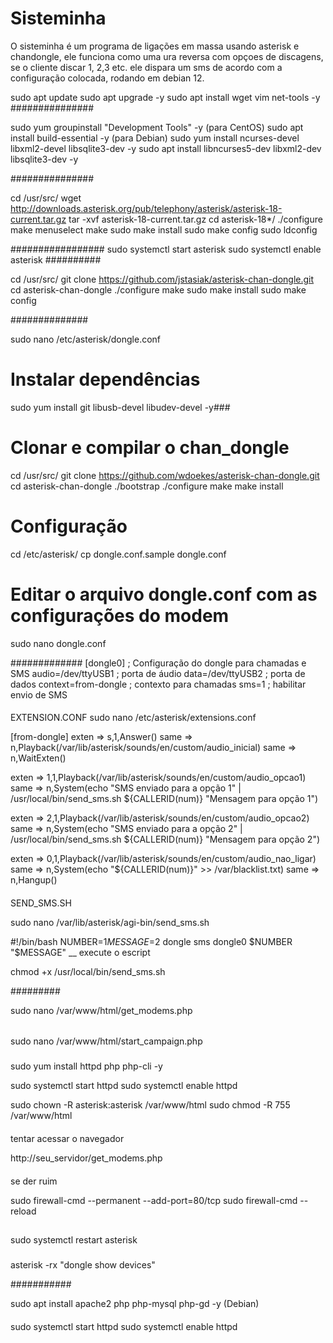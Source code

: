 # Sisteminha
O sisteminha é um programa de ligações em massa  usando asterisk e chandongle, ele funciona como uma ura reversa com opçoes de discagens,  se o cliente  discar 1, 2,3 etc. ele dispara um sms de acordo com a configuração colocada, rodando em debian 12.


sudo apt update
sudo apt upgrade -y
sudo apt install wget vim net-tools -y
###############

sudo yum groupinstall "Development Tools" -y (para CentOS)
sudo apt install build-essential -y (para Debian)
sudo yum install ncurses-devel libxml2-devel libsqlite3-dev -y
sudo apt install libncurses5-dev libxml2-dev libsqlite3-dev -y


###############

cd /usr/src/
wget http://downloads.asterisk.org/pub/telephony/asterisk/asterisk-18-current.tar.gz
tar -xvf asterisk-18-current.tar.gz
cd asterisk-18*/
./configure
make menuselect
make
sudo make install
sudo make config
sudo ldconfig

#################
sudo systemctl start asterisk
sudo systemctl enable asterisk
##########

cd /usr/src/
git clone https://github.com/jstasiak/asterisk-chan-dongle.git
cd asterisk-chan-dongle
./configure
make
sudo make install
sudo make config


##############


sudo nano /etc/asterisk/dongle.conf



# Instalar dependências
sudo yum install git libusb-devel libudev-devel -y###

# Clonar e compilar o chan_dongle
cd /usr/src/
git clone https://github.com/wdoekes/asterisk-chan-dongle.git
cd asterisk-chan-dongle
./bootstrap
./configure
make
make install

# Configuração
cd /etc/asterisk/
cp dongle.conf.sample dongle.conf

# Editar o arquivo dongle.conf com as configurações do modem
sudo nano dongle.conf



#############
[dongle0]
; Configuração do dongle para chamadas e SMS
audio=/dev/ttyUSB1   ; porta de áudio
data=/dev/ttyUSB2    ; porta de dados
context=from-dongle  ; contexto para chamadas
sms=1                ; habilitar envio de SMS
####

EXTENSION.CONF
sudo nano /etc/asterisk/extensions.conf


[from-dongle]
exten => s,1,Answer()
same => n,Playback(/var/lib/asterisk/sounds/en/custom/audio_inicial)
same => n,WaitExten()

exten => 1,1,Playback(/var/lib/asterisk/sounds/en/custom/audio_opcao1)
same => n,System(echo "SMS enviado para a opção 1" | /usr/local/bin/send_sms.sh ${CALLERID(num)} "Mensagem para opção 1")

exten => 2,1,Playback(/var/lib/asterisk/sounds/en/custom/audio_opcao2)
same => n,System(echo "SMS enviado para a opção 2" | /usr/local/bin/send_sms.sh ${CALLERID(num)} "Mensagem para opção 2")

exten => 0,1,Playback(/var/lib/asterisk/sounds/en/custom/audio_nao_ligar)
same => n,System(echo "${CALLERID(num)}" >> /var/blacklist.txt)
same => n,Hangup()

####
SEND_SMS.SH

sudo nano /var/lib/asterisk/agi-bin/send_sms.sh


#!/bin/bash
NUMBER=$1
MESSAGE=$2
dongle sms dongle0 $NUMBER "$MESSAGE"
__
execute o escript

chmod +x /usr/local/bin/send_sms.sh

#########

sudo nano /var/www/html/get_modems.php

<?php
$output = shell_exec('dongle show devices');
echo json_encode($output);
?>
######

sudo nano /var/www/html/start_campaign.php


<?php
$modemPort = $_POST['modemPort'];
$callAttempts = $_POST['callAttempts'];
$contactsFile = $_FILES['contactsFile']['tmp_name'];
$voiceMessage = $_FILES['voiceMessage']['tmp_name'];

// Lógica para processar os dados e iniciar as chamadas automáticas usando o Asterisk
echo "Campanha iniciada com o modem $modemPort";
?>

###

sudo yum install httpd php php-cli -y


sudo systemctl start httpd
sudo systemctl enable httpd


sudo chown -R asterisk:asterisk /var/www/html
sudo chmod -R 755 /var/www/html
####
tentar acessar o navegador 

http://seu_servidor/get_modems.php

####


se der ruim 

sudo firewall-cmd --permanent --add-port=80/tcp
sudo firewall-cmd --reload
##

sudo systemctl restart asterisk



###
asterisk -rx "dongle show devices"

###########

sudo apt install apache2 php php-mysql php-gd -y (Debian)

####
sudo systemctl start httpd
sudo systemctl enable httpd
##


